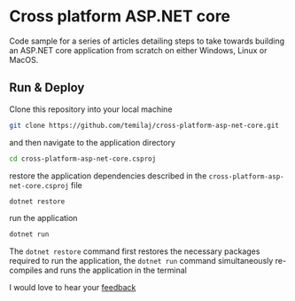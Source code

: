 # Cross platform ASP.NET core
Code sample for a series of articles detailing steps to take towards building an ASP.NET core application from scratch on either Windows, Linux or MacOS.

## Run & Deploy
Clone this repository into your local machine 

```bash
git clone https://github.com/temilaj/cross-platform-asp-net-core.git
```
and then navigate to the application directory
```bash
cd cross-platform-asp-net-core.csproj
```
restore the application dependencies described in the `cross-platform-asp-net-core.csproj` file

```bash
dotnet restore
```

run the application

```bash
dotnet run
```

The `dotnet restore` command first restores the necessary packages required to run the application, 
the `dotnet run` command simultaneously re-compiles and runs the application in the terminal

I would love to hear your [feedback](https://temilajumoke.com)
